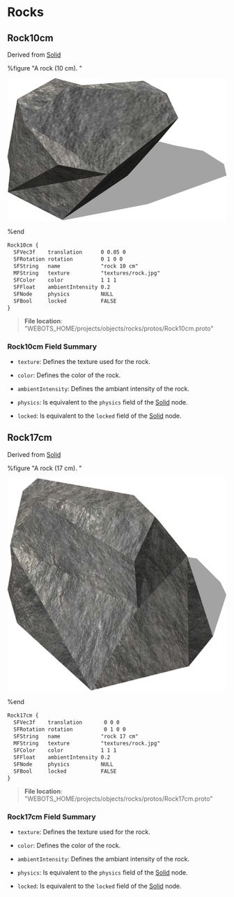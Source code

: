 # Rocks

## Rock10cm

Derived from [Solid](../reference/solid.md)

%figure "A rock (10 cm).
"

![Rock10cm](images/objects/rocks/Rock10cm/model.png)

%end

```
Rock10cm {
  SFVec3f    translation      0 0.05 0
  SFRotation rotation         0 1 0 0
  SFString   name             "rock 10 cm"
  MFString   texture          "textures/rock.jpg"  
  SFColor    color            1 1 1                
  SFFloat    ambientIntensity 0.2                  
  SFNode     physics          NULL                 
  SFBool     locked           FALSE                
}
```

> **File location**: "WEBOTS\_HOME/projects/objects/rocks/protos/Rock10cm.proto"

### Rock10cm Field Summary

- `texture`: Defines the texture used for the rock.

- `color`: Defines the color of the rock.

- `ambientIntensity`: Defines the ambiant intensity of the rock.

- `physics`: Is equivalent to the `physics` field of the [Solid](../reference/solid.md) node.

- `locked`: Is equivalent to the `locked` field of the [Solid](../reference/solid.md) node.

## Rock17cm

Derived from [Solid](../reference/solid.md)

%figure "A rock (17 cm).
"

![Rock17cm](images/objects/rocks/Rock17cm/model.png)

%end

```
Rock17cm {
  SFVec3f    translation       0 0 0
  SFRotation rotation          0 1 0 0
  SFString   name             "rock 17 cm"
  MFString   texture          "textures/rock.jpg"  
  SFColor    color            1 1 1                
  SFFloat    ambientIntensity 0.2                  
  SFNode     physics          NULL                 
  SFBool     locked           FALSE                
}
```

> **File location**: "WEBOTS\_HOME/projects/objects/rocks/protos/Rock17cm.proto"

### Rock17cm Field Summary

- `texture`: Defines the texture used for the rock.

- `color`: Defines the color of the rock.

- `ambientIntensity`: Defines the ambiant intensity of the rock.

- `physics`: Is equivalent to the `physics` field of the [Solid](../reference/solid.md) node.

- `locked`: Is equivalent to the `locked` field of the [Solid](../reference/solid.md) node.

